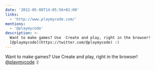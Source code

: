 ```yaml
---
date: '2012-05-08T14:05:56+01:00'
links:
  - 'http://www.playmycode.com/'
mentions:
  - '@playmycode'
description: >-
  Want to make games? Use  Create and play, right in the browser!
  [@playmycode](https://twitter.com/@playmycode) :)
---
```

Want to make games? Use  Create and play, right in the browser! [@playmycode](https://twitter.com/@playmycode) :)
